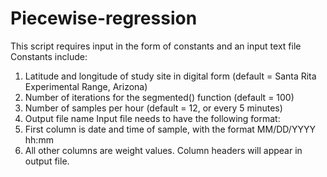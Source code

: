 # Piecewise-regression
This script requires input in the form of constants and an input text file
Constants include:
1. Latitude and longitude of study site in digital form (default = Santa Rita Experimental Range, Arizona)
2. Number of iterations for the segmented() function (default = 100)
3. Number of samples per hour (default = 12, or every 5 minutes)
4. Output file name
Input file needs to have the following format:
1. First column is date and time of sample, with the format MM/DD/YYYY hh:mm
2. All other columns are weight values. Column headers will appear in output file.
